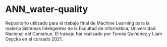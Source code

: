 # ANN_water-quality
Repositorio utilizado para el trabajo final de Machine Learning para la materia Sistemas Inteligentes de la Facultad de Informática, Universidad Nacional del Comahue. El trabajo fue realizado por Tomás Quiñonez y Líam Osycka en el cursado 2021.
